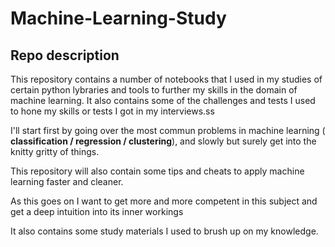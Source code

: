 # Machine-Learning-Study

## Repo description
This repository contains a number of notebooks that I used in my studies of certain python lybraries and tools to further my skills in the domain of machine learning.
It also contains some of the challenges and tests I used to hone my skills or tests I got in my interviews.ss


I'll start first by going over the most commun problems in machine learning ( **classification / regression / clustering**), and slowly but surely get into the knitty gritty of things.

This repository will also contain some tips and cheats to apply machine learning faster and cleaner.


As this goes on I want to get more and more competent in this subject and get a deep intuition into its inner workings

It also contains some study materials I used to brush up on my knowledge.
